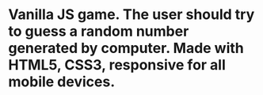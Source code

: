 # Vanilla JS game. The user should try to guess a random number generated by computer. Made with HTML5, CSS3, responsive for all mobile devices.
